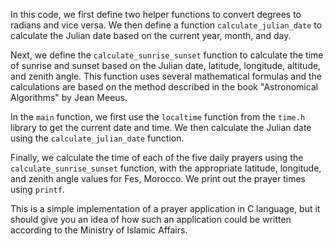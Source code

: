 
In this code, we first define two helper functions to convert degrees to radians and vice versa. We then define a function `calculate_julian_date` to calculate the Julian date based on the current year, month, and day. 

Next, we define the `calculate_sunrise_sunset` function to calculate the time of sunrise and sunset based on the Julian date, latitude, longitude, altitude, and zenith angle. This function uses several mathematical formulas and the calculations are based on the method described in the book "Astronomical Algorithms" by Jean Meeus.

In the `main` function, we first use the `localtime` function from the `time.h` library to get the current date and time. We then calculate the Julian date using the `calculate_julian_date` function.

Finally, we calculate the time of each of the five daily prayers using the `calculate_sunrise_sunset` function, with the appropriate latitude, longitude, and zenith angle values for Fes, Morocco. We print out the prayer times using `printf`.

This is a simple implementation of a prayer application in C language, but it should give you an idea of how such an application could be written according to the Ministry of Islamic Affairs.
